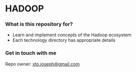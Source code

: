 # HADOOP #

### What is this repository for? ###

* Learn and implement concepts of the Hadoop ecosystem
* Each technology directory has appropriate details 

### Get in touch with me ###

Repo owner: xto.joseph@gmail.com